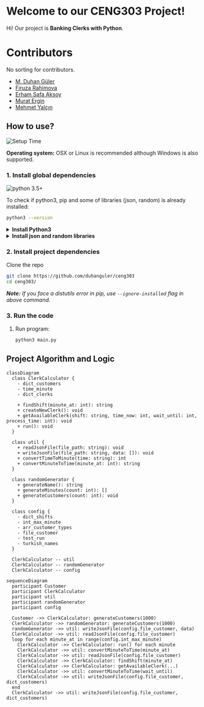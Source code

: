 # Welcome to our CENG303 Project!

Hi! Our project is **Banking Clerks with Python**. 


# Contributors

No sorting for contributors.

- [M. Duhan Güler](https://github.com/duhanguler)
- [Firuza Rahimova](https://github.com/firagimova)
- [Erham Safa Aksoy](https://github.com/ErhamSafa)
- [Murat Ergin](https://github.com/MurattErginn)
- [Mehmet Yalçın](https://github.com/aviascerate)

## How to use?

![Setup Time](https://img.shields.io/badge/Setup_Time-10_min-blue.svg)

**Operating system:** OSX or Linux is recommended although Windows is also supported.

### 1. Install global dependencies

![python 3.5+](https://img.shields.io/badge/python-3.7+-blue.svg)

To check if python3, pip and some of libraries (json, random) is already installed:

```bash
python3 --version
```

<details>
	<summary><b>Install Python3</b></summary>

To install python3 follow instructions [here](https://www.python.org/downloads/)

To install pip - follow instructions [here](https://pip.pypa.io/en/stable/installation/)

</details>
<details>
<summary><b>Install json and random libraries</b></summary>

**Any installation method is fine.**

Recommended:

```bash
python3 -m pip install --user --upgrade pip
python3 -m pip install --user json
python3 -m pip install --user random
```


</details>


### 2. Install project dependencies

Clone the repo

```bash
git clone https://github.com/duhanguler/ceng303
cd ceng303/
```


_**Note:** If you face a distutils error in pip, use `--ignore-installed` flag in above command._

<!-- Wiki should not get cloned -->

### 3. Run the code

1. Run program:
   ```bash
   python3 main.py
   ```


## Project Algorithm and Logic

```mermaid
classDiagram
  class ClerkCalculator {
    - dict_customers
    - time_minute
    - dict_clerks

    + findShift(minute_at: int): string
    + createNewClerk(): void
    + getAvailableClerk(shift: string, time_now: int, wait_until: int, process_time: int): void
    + run(): void
  }

  class util {
    + readJsonFile(file_path: string): void
    + writeJsonFile(file_path: string, data: []): void
    + convertTimeToMinute(time: string): int
    + convertMinuteToTime(minute_at: int): string
  }

  class randomGenerator {
    + generateName(): string
    + generateMinutes(count: int): []
    + generateCustomers(count: int): void
  }

  class config {
    - dict_shifts
    - int_max_minute
    - arr_customer_types
    - file_customer
    - test_run
    - turkish_names
  }

  ClerkCalculator -- util
  ClerkCalculator -- randomGenerator
  ClerkCalculator -- config

```


```mermaid
sequenceDiagram
  participant Customer
  participant ClerkCalculator
  participant util
  participant randomGenerator
  participant config

  Customer ->> ClerkCalculator: generateCustomers(1000)
  ClerkCalculator ->> randomGenerator: generateCustomers(1000)
  randomGenerator ->> util: writeJsonFile(config.file_customer, data)
  ClerkCalculator ->> util: readJsonFile(config.file_customer)
  loop for each minute_at in range(config.int_max_minute)
    ClerkCalculator ->> ClerkCalculator: run() for each minute
    ClerkCalculator ->> util: convertMinuteToTime(minute_at)
    ClerkCalculator ->> util: readJsonFile(config.file_customer)
    ClerkCalculator ->> ClerkCalculator: findShift(minute_at)
    ClerkCalculator ->> ClerkCalculator: getAvailableClerk(...)
    ClerkCalculator ->> util: convertMinuteToTime(wait_until)
    ClerkCalculator ->> util: writeJsonFile(config.file_customer, dict_customers)
  end
  ClerkCalculator ->> util: writeJsonFile(config.file_customer, dict_customers)

```


